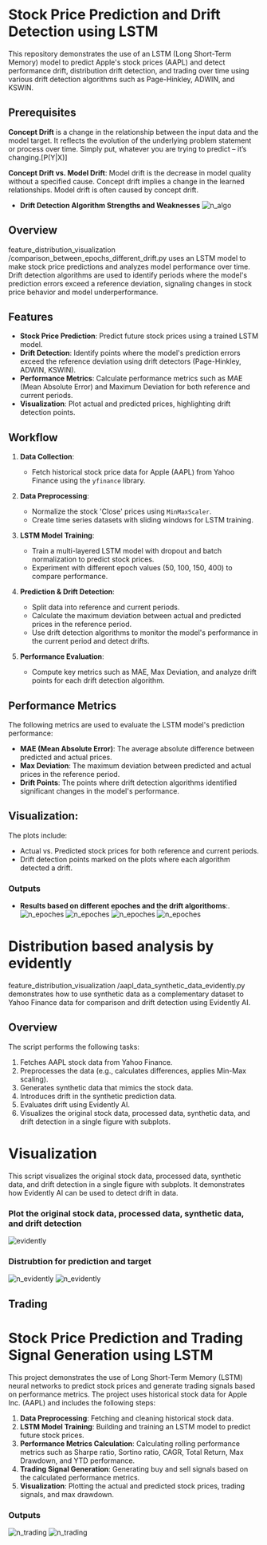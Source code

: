 # Stock Price Prediction and Drift Detection using LSTM

This repository demonstrates the use of an LSTM (Long Short-Term Memory) model to predict Apple's stock prices (AAPL) and detect performance drift, distribution drift detection, and trading over time using various drift detection algorithms such as Page-Hinkley, ADWIN, and KSWIN.


## Prerequisites

**Concept Drift** is a change in the relationship between the input data and the model target. It reflects the evolution of the underlying problem statement or process over time. Simply put, whatever you are trying to predict – it’s changing.[P(Y|X)]

**Concept Drift vs. Model Drift**: Model drift is the decrease in model quality without a specified cause. Concept drift implies a change in the learned relationships. Model drift is often caused by concept drift.

- **Drift Detection Algorithm Strengths and Weaknesses**
      ![n_algo](images/comparison_between_drift_algorithom.png)


## Overview

feature_distribution_visualization /comparison_between_epochs_different_drift.py uses an LSTM model to make stock price predictions and analyzes model performance over time. Drift detection algorithms are used to identify periods where the model's prediction errors exceed a reference deviation, signaling changes in stock price behavior and model underperformance.

## Features

- **Stock Price Prediction**: Predict future stock prices using a trained LSTM model.
- **Drift Detection**: Identify points where the model's prediction errors exceed the reference deviation using drift detectors (Page-Hinkley, ADWIN, KSWIN).
- **Performance Metrics**: Calculate performance metrics such as MAE (Mean Absolute Error) and Maximum Deviation for both reference and current periods.
- **Visualization**: Plot actual and predicted prices, highlighting drift detection points.

## Workflow

1. **Data Collection**:
   - Fetch historical stock price data for Apple (AAPL) from Yahoo Finance using the `yfinance` library.
   
2. **Data Preprocessing**:
   - Normalize the stock 'Close' prices using `MinMaxScaler`.
   - Create time series datasets with sliding windows for LSTM training.

3. **LSTM Model Training**:
   - Train a multi-layered LSTM model with dropout and batch normalization to predict stock prices.
   - Experiment with different epoch values (50, 100, 150, 400) to compare performance.
   
4. **Prediction & Drift Detection**:
   - Split data into reference and current periods.
   - Calculate the maximum deviation between actual and predicted prices in the reference period.
   - Use drift detection algorithms to monitor the model's performance in the current period and detect drifts.

5. **Performance Evaluation**:
   - Compute key metrics such as MAE, Max Deviation, and analyze drift points for each drift detection algorithm.

## Performance Metrics

The following metrics are used to evaluate the LSTM model's prediction performance:
- **MAE (Mean Absolute Error)**: The average absolute difference between predicted and actual prices.
- **Max Deviation**: The maximum deviation between predicted and actual prices in the reference period.
- **Drift Points**: The points where drift detection algorithms identified significant changes in the model's performance.


## Visualization:
   The plots include:
   - Actual vs. Predicted stock prices for both reference and current periods.
   - Drift detection points marked on the plots where each algorithm detected a drift.


### Outputs

- **Results based on different epoches and the drift algorithoms**:.
    ![n_epoches](images/drift_detection_epochs_50.png)
    ![n_epoches](images/drift_detection_epochs_100.png)
    ![n_epoches](images/drift_detection_epochs_150.png)
    ![n_epoches](images/drift_detection_epochs_400.png)



# Distribution based analysis by evidently

feature_distribution_visualization /aapl_data_synthetic_data_evidently.py demonstrates how to use synthetic data as a complementary dataset to Yahoo Finance data for comparison and drift detection using Evidently AI.

## Overview

The script performs the following tasks:
1. Fetches AAPL stock data from Yahoo Finance.
2. Preprocesses the data (e.g., calculates differences, applies Min-Max scaling).
3. Generates synthetic data that mimics the stock data.
4. Introduces drift in the synthetic prediction data.
5. Evaluates drift using Evidently AI.
6. Visualizes the original stock data, processed data, synthetic data, and drift detection in a single figure with subplots.

# Visualization 

This script visualizes the original stock data, processed data, synthetic data, and drift detection in a single figure with subplots. It demonstrates how Evidently AI can be used to detect drift in data.
### Plot the original stock data, processed data, synthetic data, and drift detection
![evidently](images/evidently_supply.png)

### Distrubtion for prediction and target
![n_evidently](images/Evidently_prediction.png)
![n_evidently](images/evidently_target.png)



## Trading 

# Stock Price Prediction and Trading Signal Generation using LSTM

This project demonstrates the use of Long Short-Term Memory (LSTM) neural networks to predict stock prices and generate trading signals based on performance metrics. The project uses historical stock data for Apple Inc. (AAPL) and includes the following steps:

1. **Data Preprocessing**: Fetching and cleaning historical stock data.
2. **LSTM Model Training**: Building and training an LSTM model to predict future stock prices.
3. **Performance Metrics Calculation**: Calculating rolling performance metrics such as Sharpe ratio, Sortino ratio, CAGR, Total Return, Max Drawdown, and YTD performance.
4. **Trading Signal Generation**: Generating buy and sell signals based on the calculated performance metrics.
5. **Visualization**: Plotting the actual and predicted stock prices, trading signals, and max drawdown.


### Outputs
![n_trading](images/trading_signal.png)
![n_trading](images/max_drawdown.png)




